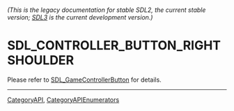 ###### (This is the legacy documentation for stable SDL2, the current stable version; [SDL3](https://wiki.libsdl.org/SDL3/) is the current development version.)
# SDL_CONTROLLER_BUTTON_RIGHTSHOULDER

Please refer to [SDL_GameControllerButton](SDL_GameControllerButton) for details.

----
[CategoryAPI](CategoryAPI), [CategoryAPIEnumerators](CategoryAPIEnumerators)

